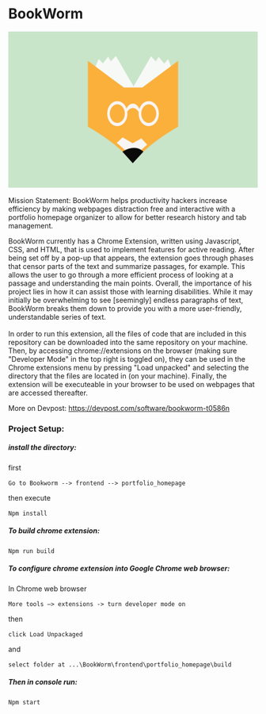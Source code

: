 # BookWorm

![Thumbnail for BookWorm](https://github.com/BookWorm-Github/BookWorm/blob/master/frontend/portfolio_homepage/public/bookworm.png)


Mission Statement:
BookWorm helps productivity hackers increase efficiency by making webpages distraction free and interactive with a portfolio homepage organizer to allow for better research history and tab management.



BookWorm currently has a Chrome Extension, written using Javascript, CSS, and HTML, that is used to implement features for active reading. After being set off by a pop-up that appears, the extension goes through phases that censor parts of the text and summarize passages, for example. This allows the user to go through a more efficient process of looking at a passage and understanding the main points. Overall, the importance of his project lies in how it can assist those with learning disabilities. While it may initially be overwhelming to see [seemingly] endless paragraphs of text, BookWorm breaks them down to provide you with a more user-friendly, understandable series of text. <br>
<br>
In order to run this extension, all the files of code that are included in this repository can be downloaded into the same repository on your machine. Then, by accessing chrome://extensions on the browser (making sure "Developer Mode" in the top right is toggled on),
they can be used in the Chrome extensions menu by pressing "Load unpacked" and selecting the directory that the files are located in (on your machine). Finally, the extension will be executeable in your browser to be used on webpages that are accessed thereafter. <br>

More on Devpost:
https://devpost.com/software/bookworm-t0586n

### Project Setup:

##### install the directory:

first
```
Go to Bookworm --> frontend --> portfolio_homepage
```
then execute

```
Npm install
```
  
##### To build chrome extension:
```
Npm run build 
```
  
##### To configure chrome extension into Google Chrome web browser:
In Chrome web browser
```
More tools –> extensions -> turn developer mode on 
```
then 
```
click Load Unpackaged
```
and
```
select folder at ...\BookWorm\frontend\portfolio_homepage\build
```
##### Then in console run:
```
Npm start 
```




